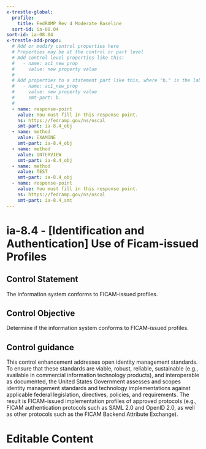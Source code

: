 ```yaml
---
x-trestle-global:
  profile:
    title: FedRAMP Rev 4 Moderate Baseline
  sort-id: ia-08.04
sort-id: ia-08.04
x-trestle-add-props:
  # Add or modify control properties here
  # Properties may be at the control or part level
  # Add control level properties like this:
  #   - name: ac1_new_prop
  #     value: new property value
  #
  # Add properties to a statement part like this, where "b." is the label of the target statement part
  #   - name: ac1_new_prop
  #     value: new property value
  #     smt-part: b.
  #
  - name: response-point
    value: You must fill in this response point.
    ns: https://fedramp.gov/ns/oscal
    smt-part: ia-8.4_obj
  - name: method
    value: EXAMINE
    smt-part: ia-8.4_obj
  - name: method
    value: INTERVIEW
    smt-part: ia-8.4_obj
  - name: method
    value: TEST
    smt-part: ia-8.4_obj
  - name: response-point
    value: You must fill in this response point.
    ns: https://fedramp.gov/ns/oscal
    smt-part: ia-8.4_smt
---
```


# ia-8.4 - \[Identification and Authentication\] Use of Ficam-issued Profiles

## Control Statement

The information system conforms to FICAM-issued profiles.

## Control Objective

Determine if the information system conforms to FICAM-issued profiles.

## Control guidance

This control enhancement addresses open identity management standards. To ensure that these standards are viable, robust, reliable, sustainable (e.g., available in commercial information technology products), and interoperable as documented, the United States Government assesses and scopes identity management standards and technology implementations against applicable federal legislation, directives, policies, and requirements. The result is FICAM-issued implementation profiles of approved protocols (e.g., FICAM authentication protocols such as SAML 2.0 and OpenID 2.0, as well as other protocols such as the FICAM Backend Attribute Exchange).

# Editable Content

<!-- Make additions and edits below -->
<!-- The above represents the contents of the control as received by the profile, prior to additions. -->
<!-- If the profile makes additions to the control, they will appear below. -->
<!-- The above markdown may not be edited but you may edit the content below, and/or introduce new additions to be made by the profile. -->
<!-- If there is a yaml header at the top, parameter values may be edited. Use --set-parameters to incorporate the changes during assembly. -->
<!-- The content here will then replace what is in the profile for this control, after running profile-assemble. -->
<!-- The added parts in the profile for this control are below.  You may edit them and/or add new ones. -->
<!-- Each addition must have a heading either of the form ## Control my_addition_name -->
<!-- or ## Part a. (where the a. refers to one of the control statement labels.) -->
<!-- "## Control" parts are new parts added after the statement part. -->
<!-- "## Part" parts are new parts added into the top-level statement part with that label. -->
<!-- Subparts may be added with nested hash levels of the form ### My Subpart Name -->
<!-- underneath the parent ## Control or ## Part being added -->
<!-- See https://oscal-compass.github.io/compliance-trestle/tutorials/ssp_profile_catalog_authoring/ssp_profile_catalog_authoring for guidance. -->
